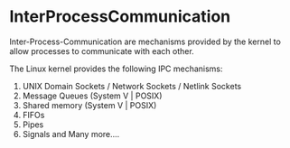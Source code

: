 # InterProcessCommunication
Inter-Process-Communication are mechanisms provided by the kernel to allow processes to communicate with each other.
  
The Linux kernel provides the following IPC mechanisms:
  1. UNIX Domain Sockets / Network Sockets / Netlink Sockets
  2. Message Queues (System V | POSIX)
  3. Shared memory (System V | POSIX)
  4. FIFOs
  5. Pipes
  6. Signals and Many more....
  
